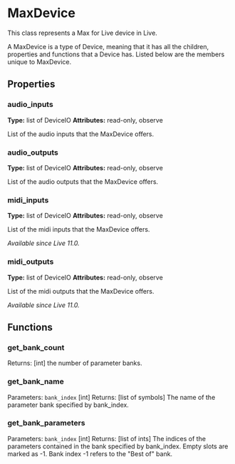 # MaxDevice

This class represents a Max for Live device in Live.

A MaxDevice is a type of Device, meaning that it has all the children, properties and functions that a Device has. Listed below are the members unique to MaxDevice.

## Properties

### audio_inputs

**Type:** list of DeviceIO
**Attributes:** read-only, observe

List of the audio inputs that the MaxDevice offers.

### audio_outputs

**Type:** list of DeviceIO
**Attributes:** read-only, observe

List of the audio outputs that the MaxDevice offers.

### midi_inputs

**Type:** list of DeviceIO
**Attributes:** read-only, observe

List of the midi inputs that the MaxDevice offers.

_Available since Live 11.0._

### midi_outputs

**Type:** list of DeviceIO
**Attributes:** read-only, observe

List of the midi outputs that the MaxDevice offers.

_Available since Live 11.0._

## Functions

### get_bank_count

Returns: [int] the number of parameter banks.

### get_bank_name

Parameters: `bank_index` [int]
Returns: [list of symbols] The name of the parameter bank specified by bank_index.

### get_bank_parameters

Parameters: `bank_index` [int]
Returns: [list of ints] The indices of the parameters contained in the bank specified by bank_index. Empty slots are marked as -1. Bank index -1 refers to the "Best of" bank.
